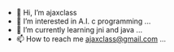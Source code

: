 - 👋 Hi, I’m ajaxclass
- 👀 I’m interested in A.I. c programming ...
- 🌱 I’m currently learning jni and java ...
- 📫 How to reach me ajaxclass@gmail.com ...



<!---
ajaxclass/ajaxclass is a ✨ special ✨ repository because its `README.md` (this file) appears on your GitHub profile.
You can click the Preview link to take a look at your changes.
--->
